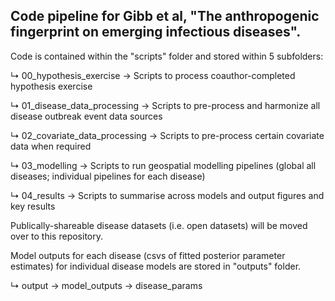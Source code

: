 ## Code pipeline for Gibb et al, "The anthropogenic fingerprint on emerging infectious diseases".

Code is contained within the "scripts" folder and stored within 5 subfolders: 
 
 ↳ 00_hypothesis_exercise → Scripts to process coauthor-completed hypothesis exercise
 
 ↳ 01_disease_data_processing → Scripts to pre-process and harmonize all disease outbreak event data sources
 
 ↳ 02_covariate_data_processing → Scripts to pre-process certain covariate data when required
 
 ↳ 03_modelling → Scripts to run geospatial modelling pipelines (global all diseases; individual pipelines for each disease)
 
 ↳ 04_results → Scripts to summarise across models and output figures and key results

Publically-shareable disease datasets (i.e. open datasets) will be moved over to this repository.

Model outputs for each disease (csvs of fitted posterior parameter estimates) for individual disease models are stored in "outputs" folder.

 ↳ output → model_outputs → disease_params

